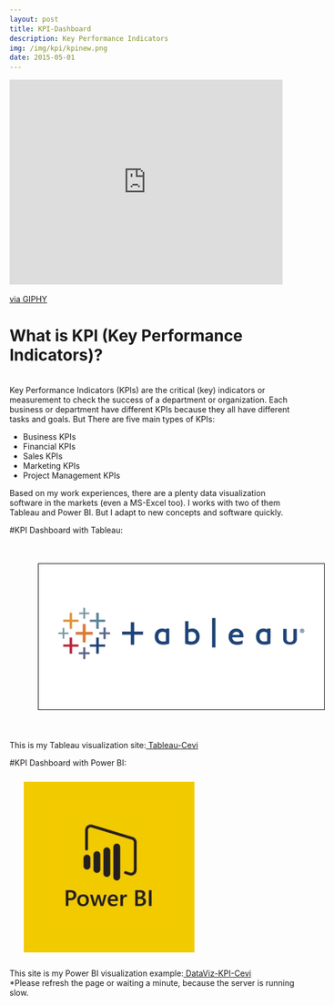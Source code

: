 ```yaml
---
layout: post
title: KPI-Dashboard
description: Key Performance Indicators
img: /img/kpi/kpinew.png
date: 2015-05-01
---
```


<iframe src="https://giphy.com/embed/l46Cy1rHbQ92uuLXa" width="480" height="360" frameBorder="0" class="giphy-embed" allowFullScreen></iframe><p><a href="https://giphy.com/gifs/analytics-pixelmonkeys-tony-babel-l46Cy1rHbQ92uuLXa">via GIPHY</a></p>

# What is KPI (Key Performance Indicators)?
<Br>
Key Performance Indicators (KPIs) are the critical (key) indicators or measurement to check the success of a department or organization.
Each business or department have different KPIs because they all have different tasks and goals. But There are five main types of KPIs:


* Business KPIs
* Financial KPIs
* Sales KPIs
* Marketing KPIs
* Project Management KPIs


Based on my work experiences, there are a plenty data visualization software in the markets (even a MS-Excel too). 
I works with two of them Tableau and Power BI. But I adapt to new concepts and software quickly.
<Br>

#KPI Dashboard with Tableau:
 <img class="col one right" src="/img/tableau/tableau.jpg" style="padding:50px">
<Br>
 This is my Tableau visualization site:<a href="https://public.tableau.com/profile/cevi.herdian#!/"> Tableau-Cevi</a>
 
 
 
 #KPI Dashboard with Power BI:
 <img class="col one right" src="/img/powerbi/powerbi.png" style="padding:25px">
<Br>
 This site is my Power BI visualization example:<a href="https://itsmecevi.github.io/dataviz-kpi/"> DataViz-KPI-Cevi</a>
 <Br>
 *Please refresh the page or waiting a minute, because the server is running slow.
 
